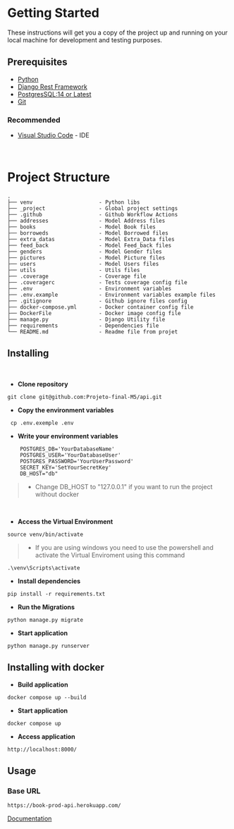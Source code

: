 # Getting Started

These instructions will get you a copy of the project up and running on your local machine for development and testing purposes.

## Prerequisites

- [Python](https://www.python.org/)
- [Django Rest Framework](https://www.django-rest-framework.org/)
- [PostgresSQL:14 or Latest](https://www.postgresql.org/download/)
- [Git](https://git-scm.com/downloads)

### Recommended

- [Visual Studio Code](https://code.visualstudio.com/Download) - IDE

<br>

# Project Structure

    .
    ├── venv                     - Python libs
    ├── _project                 - Global project settings
    ├── .github                  - Github Workflow Actions
    ├── addresses                - Model Address files
    ├── books                    - Model Book files
    ├── borroweds                - Model Borrowed files
    ├── extra_datas              - Model Extra_Data files
    ├── feed_back                - Model Feed_back files
    ├── genders                  - Model Gender files
    ├── pictures                 - Model Picture files
    ├── users                    - Model Users files
    ├── utils                    - Utils files
    ├── .coverage                - Coverage file
    ├── .coveragerc              - Tests coverage config file
    ├── .env                     - Environment variables
    ├── .env.example             - Environment variables example files
    ├── .gitignore               - Github ignore files config
    ├── docker-compose.yml       - Docker container config file
    ├── DockerFile               - Docker image config file
    ├── manage.py                - Django Utility file
    ├── requirements             - Dependencies file
    └── README.md                - Readme file from projet

## Installing

<br>

- **Clone repository**

```
git clone git@github.com:Projeto-final-M5/api.git
```

- **Copy the environment variables**

```
 cp .env.exemple .env
```

- **Write your environment variables**

```
    POSTGRES_DB='YourDatabaseName'
    POSTGRES_USER='YourDatabaseUser'
    POSTGRES_PASSWORD='YourUserPassword'
    SECRET_KEY='SetYourSecretKey'
    DB_HOST="db"
```

> - Change DB_HOST to "127.0.0.1"
>   if you want to run the project without docker

<br>

- **Access the Virtual Environment**

```
source venv/bin/activate
```

> - If you are using windows you need to use the powershell and activate the Virtual Enviroment using this command

```
.\venv\Scripts\activate
```

- **Install dependencies**

```
pip install -r requirements.txt
```

- **Run the Migrations**

```
python manage.py migrate
```

- **Start application**

```
python manage.py runserver
```

## Installing with docker

- **Build application**

```
docker compose up --build
```

- **Start application**

```
docker compose up
```

- **Access application**

```
http://localhost:8000/
```

## Usage

### **Base URL**

```
https://book-prod-api.herokuapp.com/
```

[Documentation](https://book-prod-api.herokuapp.com/api/docs/)
